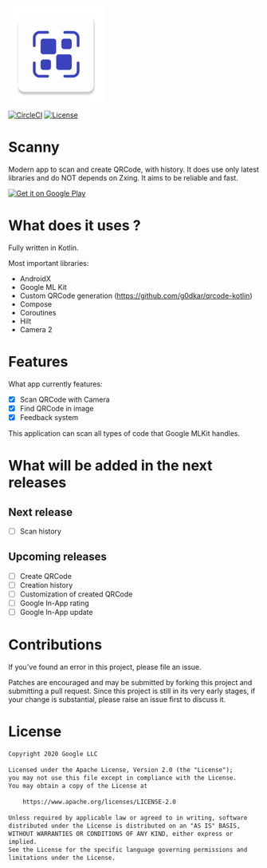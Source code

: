 ![Scanny](app/src/main/res/mipmap-xxxhdpi/ic_launcher.png)

[![CircleCI](https://dl.circleci.com/status-badge/img/gh/SkyleKayma/Scanny/tree/main.svg?style=shield)](https://dl.circleci.com/status-badge/redirect/gh/SkyleKayma/Scanny/tree/main) 
[![License](https://img.shields.io/badge/License-Apache-blue.svg)](https://github.com/SkyleKayma/Scanny/edit/main/LICENSE)

# Scanny

Modern app to scan and create QRCode, with history.
It does use only latest libraries and do NOT depends on Zxing.
It aims to be reliable and fast.

<a href='https://play.google.com/store/apps/details?id=fr.skyle.scanny&pcampaignid=pcampaignidMKT-Other-global-all-co-prtnr-py-PartBadge-Mar2515-1'><img width="200" alt='Get it on Google Play' src='https://play.google.com/intl/en_us/badges/static/images/badges/en_badge_web_generic.png'/></a>

# What does it uses ?

Fully written in Kotlin.

Most important libraries:
- AndroidX
- Google ML Kit
- Custom QRCode generation (https://github.com/g0dkar/qrcode-kotlin)
- Compose
- Coroutines
- Hilt
- Camera 2

# Features

What app currently features:

- [x] Scan QRCode with Camera
- [x] Find QRCode in image
- [x] Feedback system

This application can scan all types of code that Google MLKit handles.


# What will be added in the next releases

## Next release

- [ ] Scan history

## Upcoming releases

- [ ] Create QRCode
- [ ] Creation history
- [ ] Customization of created QRCode
- [ ] Google In-App rating
- [ ] Google In-App update

# Contributions

If you've found an error in this project, please file an issue.

Patches are encouraged and may be submitted by forking this project and submitting a pull request. Since this project is still in its very
early stages, if your change is substantial, please raise an issue first to discuss it.

# License

```
Copyright 2020 Google LLC

Licensed under the Apache License, Version 2.0 (the "License");
you may not use this file except in compliance with the License.
You may obtain a copy of the License at

    https://www.apache.org/licenses/LICENSE-2.0

Unless required by applicable law or agreed to in writing, software
distributed under the License is distributed on an "AS IS" BASIS,
WITHOUT WARRANTIES OR CONDITIONS OF ANY KIND, either express or implied.
See the License for the specific language governing permissions and
limitations under the License.
```
